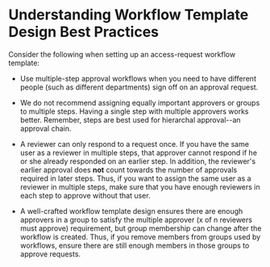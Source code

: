 [title]: # (Understanding Workflow Template Design Best Practices)
[tags]: # (Workflow)
[priority]: # (80)

# Understanding Workflow Template Design Best Practices

Consider the following when setting up an access-request workflow template:

- Use multiple-step approval workflows when you need to have different people (such as different departments) sign off on an approval request.

- We do not recommend assigning equally important approvers or groups to multiple steps. Having a single step with multiple approvers works better. Remember, steps are best used for hierarchal approval--an approval chain.

- A reviewer can only respond to a request once. If you have the same user as a reviewer in multiple steps, that approver cannot respond if he or she already responded on an earlier step. In addition, the reviewer's earlier approval does **not** count towards the number of approvals required in later steps. Thus, if you want to assign the same user as a reviewer in multiple steps, make sure that you have enough reviewers in each step to approve without that user.

- A well-crafted workflow template design ensures there are enough approvers in a group to satisfy the multiple approver (x of n reviewers must approve) requirement, but group membership can change after the workflow is created. Thus, if you remove members from groups used by workflows, ensure there are still enough members in those groups to approve requests.
